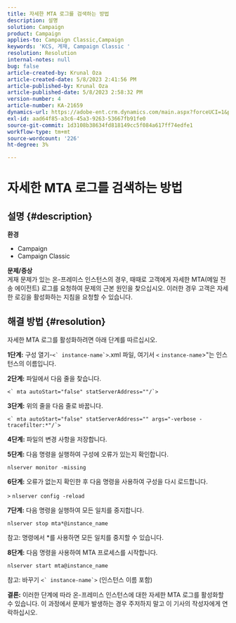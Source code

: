 ```yaml
---
title: 자세한 MTA 로그를 검색하는 방법
description: 설명
solution: Campaign
product: Campaign
applies-to: Campaign Classic,Campaign
keywords: 'KCS, 게재, Campaign Classic '
resolution: Resolution
internal-notes: null
bug: false
article-created-by: Krunal Oza
article-created-date: 5/8/2023 2:41:56 PM
article-published-by: Krunal Oza
article-published-date: 5/8/2023 2:58:32 PM
version-number: 4
article-number: KA-21659
dynamics-url: https://adobe-ent.crm.dynamics.com/main.aspx?forceUCI=1&pagetype=entityrecord&etn=knowledgearticle&id=96c23f76-aeed-ed11-8849-6045bd006268
exl-id: aad64f85-a3c6-45a3-9263-53667fb91fe0
source-git-commit: 1d3108b38634fd818149cc5f084a617ff74edfe1
workflow-type: tm+mt
source-wordcount: '226'
ht-degree: 3%

---
```


# 자세한 MTA 로그를 검색하는 방법

## 설명 {#description}

<b>환경</b>
- Campaign
- Campaign Classic



<b>문제/증상</b><br>게재 문제가 있는 온-프레미스 인스턴스의 경우, 때때로 고객에게 자세한 MTA(메일 전송 에이전트) 로그를 요청하여 문제의 근본 원인을 찾으십시오. 이러한 경우 고객은 자세한 로깅을 활성화하는 지침을 요청할 수 있습니다.
 

## 해결 방법 {#resolution}


자세한 MTA 로그를 활성화하려면 아래 단계를 따르십시오.

<b>1단계:</b>
구성 열기-``<` instance-name`>``.xml 파일, 여기서 `<` `instance-name`>&quot;는 인스턴스의 이름입니다.

<b>2단계:</b>
파일에서 다음 줄을 찾습니다.

``<` mta autoStart="false" statServerAddress=""/`>``

<b>3단계:</b>
위의 줄을 다음 줄로 바꿉니다.

``<` mta autoStart="false" statServerAddress="" args="-verbose -tracefilter:*"/`>``

<b>4단계:</b>
파일의 변경 사항을 저장합니다.

<b>5단계:</b>
다음 명령을 실행하여 구성에 오류가 있는지 확인합니다.

`nlserver monitor -missing`

<b>6단계:</b>
오류가 없는지 확인한 후 다음 명령을 사용하여 구성을 다시 로드합니다.

`>` `nlserver config -reload`

<b>7단계:</b>
다음 명령을 실행하여 모든 일치를 중지합니다.

`nlserver stop mta*@instance_name`

참고: 명령에서 \*를 사용하면 모든 일치를 중지할 수 있습니다.

<b>8단계:</b>
다음 명령을 사용하여 MTA 프로세스를 시작합니다.

`nlserver start mta@instance_name`

참고: 바꾸기 ``<` instance-name`>`` (인스턴스 이름 포함)

<b>결론:</b>
이러한 단계에 따라 온-프레미스 인스턴스에 대한 자세한 MTA 로그를 활성화할 수 있습니다. 이 과정에서 문제가 발생하는 경우 주저하지 말고 이 기사의 작성자에게 연락하십시오.
